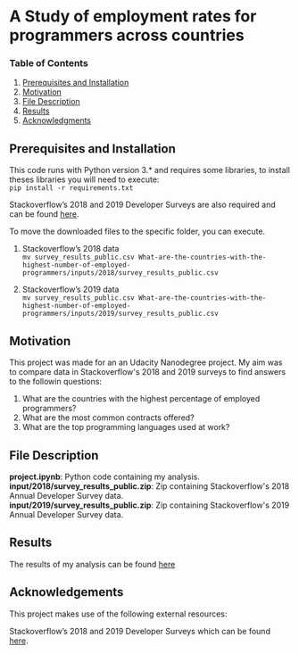 # A Study of employment rates for programmers across countries

### Table of Contents

1. [Prerequisites and Installation](#Prerequisites)
2. [Motivation](#motivation)
3. [File Description](#files)
4. [Results](#results)
5. [Acknowledgments](#licensing)

## Prerequisites and Installation <a name="Prerequisites"></a>

This code runs with Python version 3.* and requires some libraries, to install theses libraries you will need to execute: </br>
` pip install -r requirements.txt `

Stackoverflow’s 2018 and 2019  Developer Surveys are also required and can be found [here](https://insights.stackoverflow.com/survey). </br>

To move the downloaded files to the specific folder, you can execute. </br>

1. Stackoverflow’s 2018 data </br>
` mv survey_results_public.csv What-are-the-countries-with-the-highest-number-of-employed-programmers/inputs/2018/survey_results_public.csv `</br>

2. Stackoverflow’s 2019 data </br>
` mv survey_results_public.csv What-are-the-countries-with-the-highest-number-of-employed-programmers/inputs/2019/survey_results_public.csv `</br>

## Motivation <a name="motivation"></a>

This project was made for an an Udacity Nanodegree project. My aim was to compare data in Stackoverflow's 2018 and 2019 surveys to find answers to the followin questions:</br>
1. What are the countries with the highest percentage of employed programmers? </br>
2. What are the most common contracts offered? </br>
3. What are the top programming languages used at work? </br>

## File Description <a name="files"></a>

**project.ipynb**: Python code containing my analysis. </br>
**input/2018/survey_results_public.zip**: Zip containing Stackoverflow's 2018 Annual Developer Survey data. </br>
**input/2019/survey_results_public.zip**: Zip containing Stackoverflow's 2019 Annual Developer Survey data. </br>

## Results <a name="results"></a>
The results of my analysis can be found [here](https://medium.com/@marco.altamura88/what-are-the-countries-with-the-highest-percentage-of-employed-programmers-b65b29ed9be4)

## Acknowledgements<a name="licensing"></a>
This project makes use of the following external resources:

Stackoverflow’s 2018 and 2019 Developer Surveys which can be found [here](https://insights.stackoverflow.com/survey).

